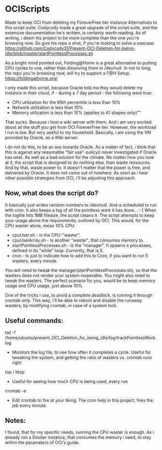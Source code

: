 # OCIScripts
Made to keep OCI from deleting my ForeverFree tier instance
Alternatives to this script suite:
Codycody made a great upgrade of the script suite, and the extensive documentation he's written, is certainly worth reading.
As of writing, i deem his project to be more complete than the one you're browsing now. So give his repo a shot, if you're looking to solve a usecase:
https://github.com/Codycody31/Prevent-OCI-Deletion-for-being-idle/blob/master/startPointlessProcesses.sh


As a bright mind pointed out, Folding@Home is a great alternative to putting CPU cycles to use, rather than dissolving them in /dev/null.
In not to long, the repo you're browsing now, will try to support a F@H Setup.
https://foldingathome.org/



I only made this script, because Oracle told me they would delete my instance in their cloud, if - during a 7 day period - the following were true:
* CPU utilization for the 95th percentile is less than 10%
* Network utilization is less than 10%
* Memory utilization is less than 10% (applies to A1 shapes only)”"

That sucks. Because i host a wiki server with them. And i am very excited about all the stuff you get from OCI ForeverFree tier.
However, the workload i run is low. But very useful to my household. Basically, i am using the VM provided by Oracle, as a Wiki server.

I do not do this, to be an ass towards Oracle. As a matter of fact, i think that this is against any reasonable "fair use"-policy(i never investigated if Oracle has one).
As well as a bad solution for the climate. No matter how you look at it, the script that is designed to do nothing else, than waste ressouces. And by that, waste power to. It doesn't matter that the power is free, and delivered by Oracle. It does not come out of nowhere.
As soon as i hear other possible strategies from OCI, i'll be adjusting this approach.

## Now, what does the script do?

It basically just writes random numbers to /dev/null. And is scheduled to run with cron.
It also keeps a log of all the pointless work it has done... :-|
When the logfile hits 1MB filesize, the script cleans it.
The script attempts to keep your usage above the requirements, outlined by OCI. This would, for the CPU waster alone, mean 10% CPU.

* cpuUser.sh - Is the CPU-"waster".
* cpuUserArray.sh - Is another "waster", that consumes memory to.
* startPointlessProcesses.sh - is the "manager". It spawns x processes, defined in its "while" loop. Currently, that is 5.
* cron - Is just to indicate how to add this to Cron, if you want to run 5 wasters, every minute.

You will need to tweak the manager(startPointlessProcesses.sh), so that the wasters does not render your system inoperable.
You might also need to tweak the wasters. The perfect scenario for you, would be to keep memory usage and CPU usage, just above 10%.

One of the tricks i use, to avoid a complete deadlock, is running it through crontab only. This way, i'll be able to reboot and disable the runaway wasters, by modifying crontab, in case of a system lock.


## Useful commands:

tail -f /home/ubuntu/prevent_OCI_Deletion_for_being_idle/log/trackPointlessWork.log
 - Monitors the log file, to see how often it completes a cycle. Useful for tweaking the system, and getting the ratio of wasters vs. crontab runs right

 top / htop
  - Useful for seeing how much CPU is being used, every run

crontab -e
 - Edit crontab to fire at your liking. The cron help in this project, fires the job every minute.


## Notes:
I found, that for my specific needs, running the CPU waster is enough. As i already run a Docker instance, that consumes the memory i need, to stay within the parameters of OCI's guide.
